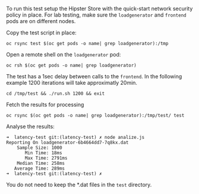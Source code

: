 
To run this test setup the Hipster Store with the quick-start network security policy in place. For lab testing, make sure the `loadgenerator` and `frontend` pods are on different nodes. 

Copy the test script in place:

```console
oc rsync test $(oc get pods -o name| grep loadgenerator):/tmp
```

Open a remote shell on the `loadgenerator` pod:

```console
oc rsh $(oc get pods -o name| grep loadgenerator)
```

The test has a 1sec delay between calls to the `frontend`. In the following example 1200 iterations will take approximatly 20min.

```console
cd /tmp/test && ./run.sh 1200 && exit
```

Fetch the results for processing
```console
oc rsync $(oc get pods -o name| grep loadgenerator):/tmp/test/ test
```

Analyse the results:

```
➜  latency-test git:(latency-test) ✗ node analize.js 
Reporting On loadgenerator-6b4664dd7-7q8kx.dat
    Sample Size: 1000
       Min Time: 18ms
       Max Time: 2791ms
    Median Time: 258ms
   Average Time: 289ms
➜  latency-test git:(latency-test) ✗ 
```

You do not need to keep the *.dat files in the `test` directory.

